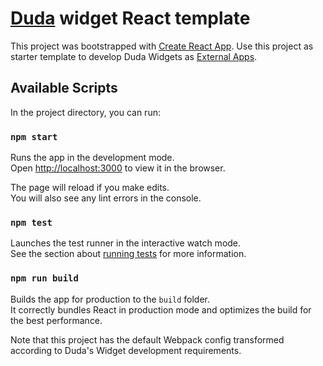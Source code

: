 # [Duda](https://www.duda.co/) widget React template

This project was bootstrapped with [Create React App](https://github.com/facebook/create-react-app).
Use this project as starter template to develop Duda Widgets as [External Apps](https://developer.duda.co/docs/external-js-apps).
## Available Scripts

In the project directory, you can run:

### `npm start`

Runs the app in the development mode.\
Open [http://localhost:3000](http://localhost:3000) to view it in the browser.

The page will reload if you make edits.\
You will also see any lint errors in the console.

### `npm test`

Launches the test runner in the interactive watch mode.\
See the section about [running tests](https://facebook.github.io/create-react-app/docs/running-tests) for more information.

### `npm run build`

Builds the app for production to the `build` folder.\
It correctly bundles React in production mode and optimizes the build for the best performance.

Note that this project has the default Webpack config transformed according to Duda's Widget development requirements.
